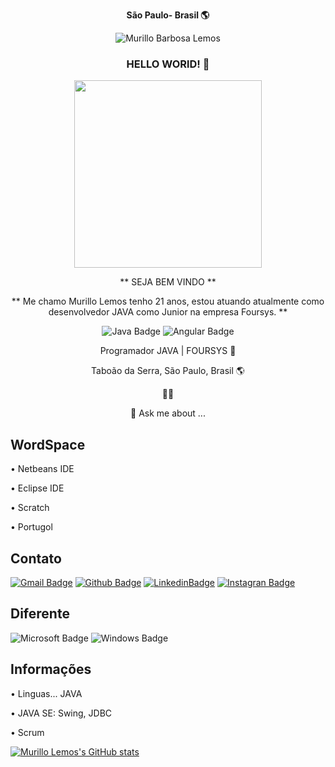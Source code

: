 <div align="center">
  
**São Paulo- Brasil :earth_americas:**

 <img src="https://komarev.com/ghpvc/?username=murilloble&label=Profile%20views&color=0e75b6&style=social" alt="Murillo Barbosa Lemos" />

### HELLO WORlD! 👋

<img src="https://img.elo7.com.br/product/zoom/30B276D/caneca-programacao-javascript.jpg" width="300" height="300"/>

** SEJA BEM VINDO **

** Me chamo Murillo Lemos tenho 21 anos, estou atuando atualmente como desenvolvedor JAVA como Junior na empresa Foursys. **


  
![Java Badge](https://img.shields.io/badge/Java-ED8B00?style=for-the-badge&logo=java&logoColor=white)
![Angular Badge](https://img.shields.io/badge/Angular-DD0031?style=for-the-badge&logo=angular&logoColor=white)



Programador JAVA | FOURSYS 🌱

Taboão da Serra, São Paulo, Brasil 🌎

🍔🍕

💬 Ask me about ...
</div>

## WordSpace

• Netbeans IDE 

• Eclipse IDE 

• Scratch

• Portugol

## Contato

[![Gmail Badge](https://img.shields.io/badge/Microsoft_Outlook-0078D4?style=for-the-badge&logo=microsoft-outlook&logoColor=white)](mailto:murillo17000ble@hotmail.com)
[![Github Badge](https://img.shields.io/badge/GitHub-100000?style=for-the-badge&logo=github&logoColor=white)](https://github.com/murilloble)
[![LinkedinBadge](https://img.shields.io/badge/Linkedin-006699?style=for-the-badge&logo=linkedin&logoColor=white)](https://www.linkedin.com/in/murillo-barbosa-lemos-4173b21a1/)
[![Instagran Badge](https://img.shields.io/badge/Instagram-E4405F?style=for-the-badge&logo=instagram&logoColor=white)](https://www.instagram.com/mu_rillo/)


## Diferente
![Microsoft Badge](https://img.shields.io/badge/Microsoft-666666?style=for-the-badge&logo=microsoft&logoColor=white)
![Windows Badge](https://img.shields.io/badge/Windows-0078D6?style=for-the-badge&logo=windows&logoColor=white)

## Informações

• Linguas... JAVA

• JAVA SE: Swing, JDBC

• Scrum 

[![Murillo Lemos's GitHub stats](https://github-readme-stats.vercel.app/api?username=murilloble&hide=contribs,issues&show_icons=true)](https://github.com/murilloble)
